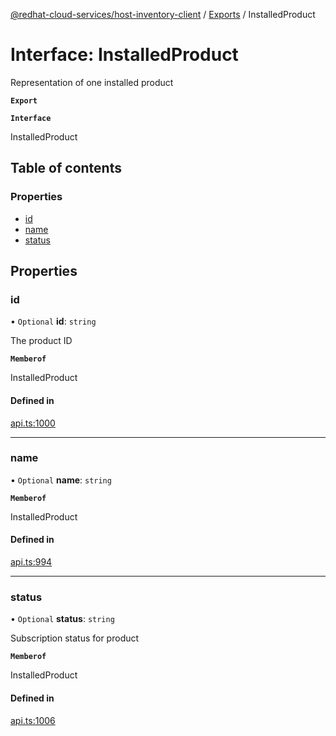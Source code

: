 [@redhat-cloud-services/host-inventory-client](../README.md) / [Exports](../modules.md) / InstalledProduct

# Interface: InstalledProduct

Representation of one installed product

**`Export`**

**`Interface`**

InstalledProduct

## Table of contents

### Properties

- [id](InstalledProduct.md#id)
- [name](InstalledProduct.md#name)
- [status](InstalledProduct.md#status)

## Properties

### id

• `Optional` **id**: `string`

The product ID

**`Memberof`**

InstalledProduct

#### Defined in

[api.ts:1000](https://github.com/RedHatInsights/javascript-clients/blob/master/packages/host-inventory/api.ts#L1000)

___

### name

• `Optional` **name**: `string`

**`Memberof`**

InstalledProduct

#### Defined in

[api.ts:994](https://github.com/RedHatInsights/javascript-clients/blob/master/packages/host-inventory/api.ts#L994)

___

### status

• `Optional` **status**: `string`

Subscription status for product

**`Memberof`**

InstalledProduct

#### Defined in

[api.ts:1006](https://github.com/RedHatInsights/javascript-clients/blob/master/packages/host-inventory/api.ts#L1006)
